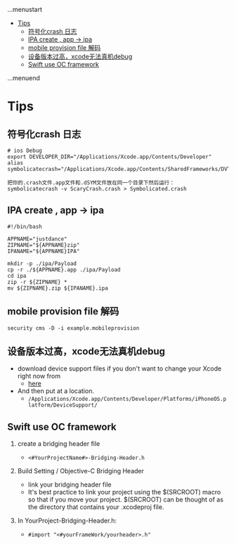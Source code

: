 ...menustart

- [Tips](#a0d4cc0f54602c3f247c72f15a7d2dbf)
    - [符号化crash 日志](#f3339d94a6bf27a7a019412ed2bd3ba9)
    - [IPA create , app -> ipa](#baf92b6a6a0ac6be9b16cf0d77c0a8c4)
    - [mobile provision file 解码](#4b90af20d825ac9eb566c44390737682)
    - [设备版本过高，xcode无法真机debug](#b4d10ee9fb12a9e01a388d8b359f6f52)
    - [Swift use OC framework](#984efa6584f291218a16fe061a1abaa2)

...menuend


<h2 id="a0d4cc0f54602c3f247c72f15a7d2dbf"></h2>


# Tips

<h2 id="f3339d94a6bf27a7a019412ed2bd3ba9"></h2>


## 符号化crash 日志

```shell
# ios Debug
export DEVELOPER_DIR="/Applications/Xcode.app/Contents/Developer"
alias symbolicatecrash="/Applications/Xcode.app/Contents/SharedFrameworks/DVTFoundation.framework/Versions/A/Resources/symbolicatecrash"

把你的.crash文件.app文件和.dSYM文件放在同一个目录下然后运行：
symbolicatecrash -v ScaryCrash.crash > Symbolicated.crash
```

<h2 id="baf92b6a6a0ac6be9b16cf0d77c0a8c4"></h2>


## IPA create , app -> ipa

```shell
#!/bin/bash  

APPNAME="justdance"  
ZIPNAME="${APPNAME}zip" 
IPANAME="${APPNAME}IPA" 
  
mkdir -p ./ipa/Payload  
cp -r ./${APPNAME}.app ./ipa/Payload  
cd ipa  
zip -r ${ZIPNAME} *  
mv ${ZIPNAME}.zip ${IPANAME}.ipa  
```

<h2 id="4b90af20d825ac9eb566c44390737682"></h2>


## mobile provision file 解码

```
security cms -D -i example.mobileprovision
```

<h2 id="b4d10ee9fb12a9e01a388d8b359f6f52"></h2>


## 设备版本过高，xcode无法真机debug

- download device support files if you don't want to change your Xcode right now from 
    - [here](https://github.com/filsv/iPhoneOSDeviceSupport)
- And then put at a location.
    - `/Applications/Xcode.app/Contents/Developer/Platforms/iPhoneOS.platform/DeviceSupport/`


<h2 id="984efa6584f291218a16fe061a1abaa2"></h2>


## Swift use OC framework

1. create a bridging header file
    - `<#YourProjectName#>-Bridging-Header.h`

2. Build Setting / Objective-C Bridging Header
    - link your bridging header file
    - It's best practice to link your project using the $(SRCROOT) macro so that if you move your project. $(SRCROOT) can be thought of as the directory that contains your .xcodeproj file.

3. In YourProject-Bridging-Header.h:
    - `#import "<#yourFrameWork/yourheader>.h"`




